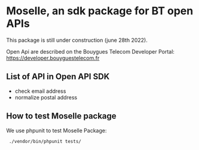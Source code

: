 # Moselle, an sdk package for BT open APIs

This package is still under construction (june 28th 2022).

Open Api are described on the Bouygues Telecom Developer Portal: https://developer.bouyguestelecom.fr

## List of API in Open API SDK

- check email address
- normalize postal address

## How to test Moselle package

We use phpunit to test Moselle Package:

```bash
 ./vendor/bin/phpunit tests/
```
